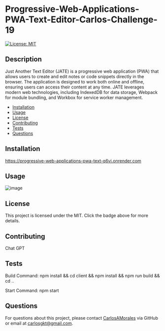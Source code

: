 # Progressive-Web-Applications-PWA-Text-Editor-Carlos-Challenge-19

[![License: MIT](https://img.shields.io/badge/License-MIT-yellow.svg)](https://opensource.org/licenses/MIT)

## Description

Just Another Text Editor (JATE) is a progressive web application (PWA) that allows users to create and edit notes or code snippets directly in the browser. The application is designed to work both online and offline, ensuring users can access their content at any time. JATE leverages modern web technologies, including IndexedDB for data storage, Webpack for module bundling, and Workbox for service worker management.

- [Installation](#installation)
- [Usage](#usage)
- [License](#license)
- [Contributing](#contributing)
- [Tests](#tests)
- [Questions](#questions)

## Installation

https://progressive-web-applications-pwa-text-q6vi.onrender.com


## Usage

![image](https://github.com/carlosamorales/Progressive-Web-Applications-PWA-Text-Editor-Carlos-Challenge-19/assets/7796766/27ce201b-f754-4839-82f0-1ce3ffcf980b)



## License

This project is licensed under the MIT. Click the badge above for more details.

## Contributing

Chat GPT

## Tests

Build Command: npm install && cd client && npm install && npm run build && cd ..


Start Command: npm start 

## Questions

For questions about this project, please contact [CarlosAMorales](https://github.com/CarlosAMorales) via GitHub or email at carlosgkt@gmail.com.
